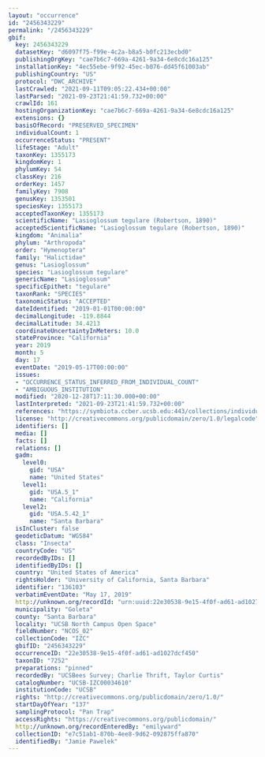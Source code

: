 ```yaml
---
layout: "occurrence"
id: "2456343229"
permalink: "/2456343229"
gbif:
  key: 2456343229
  datasetKey: "d6097f75-f99e-4c2a-b8a5-b0fc213ecbd0"
  publishingOrgKey: "cae7b6c7-669a-4261-9a34-6e8cdc16a125"
  installationKey: "4ec55ebe-9f92-45ec-b076-dd45f61003ab"
  publishingCountry: "US"
  protocol: "DWC_ARCHIVE"
  lastCrawled: "2021-09-11T09:05:22.434+00:00"
  lastParsed: "2021-09-23T21:41:59.732+00:00"
  crawlId: 161
  hostingOrganizationKey: "cae7b6c7-669a-4261-9a34-6e8cdc16a125"
  extensions: {}
  basisOfRecord: "PRESERVED_SPECIMEN"
  individualCount: 1
  occurrenceStatus: "PRESENT"
  lifeStage: "Adult"
  taxonKey: 1355173
  kingdomKey: 1
  phylumKey: 54
  classKey: 216
  orderKey: 1457
  familyKey: 7908
  genusKey: 1353501
  speciesKey: 1355173
  acceptedTaxonKey: 1355173
  scientificName: "Lasioglossum tegulare (Robertson, 1890)"
  acceptedScientificName: "Lasioglossum tegulare (Robertson, 1890)"
  kingdom: "Animalia"
  phylum: "Arthropoda"
  order: "Hymenoptera"
  family: "Halictidae"
  genus: "Lasioglossum"
  species: "Lasioglossum tegulare"
  genericName: "Lasioglossum"
  specificEpithet: "tegulare"
  taxonRank: "SPECIES"
  taxonomicStatus: "ACCEPTED"
  dateIdentified: "2019-01-01T00:00:00"
  decimalLongitude: -119.8844
  decimalLatitude: 34.4213
  coordinateUncertaintyInMeters: 10.0
  stateProvince: "California"
  year: 2019
  month: 5
  day: 17
  eventDate: "2019-05-17T00:00:00"
  issues:
  - "OCCURRENCE_STATUS_INFERRED_FROM_INDIVIDUAL_COUNT"
  - "AMBIGUOUS_INSTITUTION"
  modified: "2020-12-28T17:11:30.000+00:00"
  lastInterpreted: "2021-09-23T21:41:59.732+00:00"
  references: "https://symbiota.ccber.ucsb.edu:443/collections/individual/index.php?occid=136103"
  license: "http://creativecommons.org/publicdomain/zero/1.0/legalcode"
  identifiers: []
  media: []
  facts: []
  relations: []
  gadm:
    level0:
      gid: "USA"
      name: "United States"
    level1:
      gid: "USA.5_1"
      name: "California"
    level2:
      gid: "USA.5.42_1"
      name: "Santa Barbara"
  isInCluster: false
  geodeticDatum: "WGS84"
  class: "Insecta"
  countryCode: "US"
  recordedByIDs: []
  identifiedByIDs: []
  country: "United States of America"
  rightsHolder: "University of California, Santa Barbara"
  identifier: "136103"
  verbatimEventDate: "May 17, 2019"
  http://unknown.org/recordId: "urn:uuid:22e30538-9e15-4f0f-ad61-ad1027dcf450"
  municipality: "Goleta"
  county: "Santa Barbara"
  locality: "UCSB North Campus Open Space"
  fieldNumber: "NCOS_02"
  collectionCode: "IZC"
  gbifID: "2456343229"
  occurrenceID: "22e30538-9e15-4f0f-ad61-ad1027dcf450"
  taxonID: "7252"
  preparations: "pinned"
  recordedBy: "UCSBees Survey; Charlie Thrift, Taylor Curtis"
  catalogNumber: "UCSB-IZC00034610"
  institutionCode: "UCSB"
  rights: "http://creativecommons.org/publicdomain/zero/1.0/"
  startDayOfYear: "137"
  samplingProtocol: "Pan Trap"
  accessRights: "https://creativecommons.org/publicdomain/"
  http://unknown.org/recordEnteredBy: "emilyward"
  collectionID: "e7c51ab1-870b-4ee8-9d62-092875ffa870"
  identifiedBy: "Jamie Pawelek"
---
```

